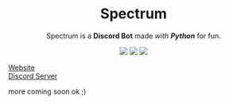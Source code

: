 <h1 align=center>Spectrum</h1>

<p align=center>Spectrum is a <b>Discord Bot</b> made <em>with <b>Python</b></em> for fun.</p>

<p align=center>
<img src=https://img.shields.io/badge/discord-py-blue.svg>
<img src=https://img.shields.io/badge/python-3.6-orange.svg>
<img src=https://img.shields.io/badge/discord-bot-red.svg>
</p>

<a href="https://spectrixofficial.github.io/Spectrix-Website/spectrum/"> Website </a><br>
<a href="https://discord.gg/ecXdjTD/">Discord Server</a><br>
<p>more coming soon ok ;)</p>
